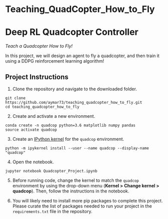 # Teaching_QuadCopter_How_to_Fly
# Deep RL Quadcopter Controller

*Teach a Quadcopter How to Fly!*

In this project, we will design an agent to fly a quadcopter, and then train it using a DDPG reinforcement learning algorithm! 

## Project Instructions

1. Clone the repository and navigate to the downloaded folder.

```
git clone https://github.com/aymar73/teaching_quadcopter_how_to_fly.git
cd teaching_quadcopter_how_to_fly
```

2. Create and activate a new environment.

```
conda create -n quadcop python=3.6 matplotlib numpy pandas
source activate quadcop
```

3. Create an [IPython kernel](http://ipython.readthedocs.io/en/stable/install/kernel_install.html) for the `quadcop` environment. 
```
python -m ipykernel install --user --name quadcop --display-name "quadcop"
```

4. Open the notebook.
```
jupyter notebook Quadcopter_Project.ipynb
```

5. Before running code, change the kernel to match the `quadcop` environment by using the drop-down menu (**Kernel > Change kernel > quadcop**). Then, follow the instructions in the notebook.

6. You will likely need to install more pip packages to complete this project.  Please curate the list of packages needed to run your project in the `requirements.txt` file in the repository.
